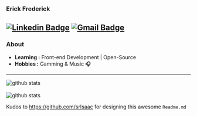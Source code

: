 ### Erick Frederick
[![Linkedin Badge](https://img.shields.io/badge/-Erick_Frederick-blue?style=flat-square&logo=Linkedin&logoColor=white&link=https://www.linkedin.com/in/erick-frederick-c//)](https://www.linkedin.com/in/erick-frederick-c/) [![Gmail Badge](https://img.shields.io/badge/-efrederick.dev@gmail.com-c14438?style=flat-square&logo=Gmail&logoColor=white&link=mailto:efrederick.dev@gmail.com)](mailto:efrederick@gmail.com)
---------------------------------------------------------------------------------------------------------------------------------------------------------------------------------
### About

-  **Learning :** Front-end Development | Open-Source
-  **Hobbies :** Gamming & Music :headphones:
---------------------------------------------------------------------------------------------------------------------------------------------------------------------------------

![github stats](https://github-readme-stats.vercel.app/api?username=pepeyen&show_icons=true&theme=tokyonight)
<br></br>
![github stats](https://github-readme-stats.anuraghazra1.vercel.app/api/top-langs/?username=pepeyen&layout=compact&show_icons=true&theme=tokyonight)

Kudos to https://github.com/srIsaac for designing this awesome `Readme.md`

